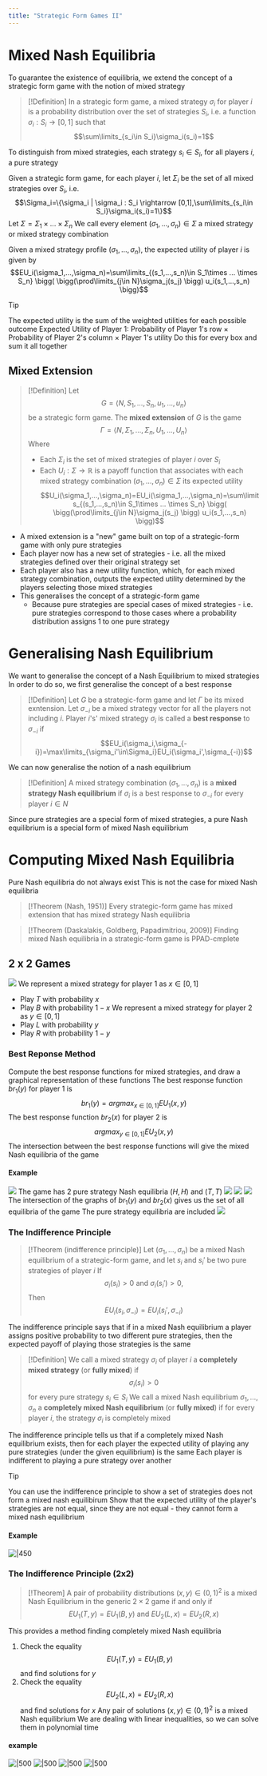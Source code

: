 ```yaml
---
title: "Strategic Form Games II"
---
```


# Mixed Nash Equilibria
To guarantee the existence of equilibria, we extend the concept of a strategic form game with the notion of mixed strategy

> [!Definition]
> In a strategic form game, a mixed strategy $\sigma_i$ for player $i$ is a probability distribution over the set of strategies $S_i$, i.e. a function $\sigma_i : S_i\rightarrow [0,1]$ such that $$\sum\limits_{s_i\in S_i}\sigma_i(s_i)=1$$

To distinguish from mixed strategies, each strategy $s_i\in S_i$, for all players $i$, a pure strategy

Given a strategic form game, for each player $i$, let $\Sigma_i$ be the set of all mixed strategies over $S_i$, i.e. $$\Sigma_i=\{\sigma_i | \sigma_i : S_i \rightarrow [0,1],\sum\limits_{s_i\in S_i}\sigma_i(s_i)=1\}$$
Let $\Sigma = \Sigma_1 \times ... \times \Sigma_n$
We call every element $(\sigma_1 ,..., \sigma_n)\in \Sigma$ a mixed strategy or mixed strategy combination

Given a mixed strategy profile $(\sigma_1,...,\sigma_n)$, the expected utility of player $i$ is given by $$EU_i(\sigma_1,...,\sigma_n)=\sum\limits_{(s_1,...,s_n)\in S_1\times ... \times S_n} \bigg( \bigg(\prod\limits_{j\in N}\sigma_j(s_j) \bigg) u_i(s_1,...,s_n) \bigg)$$
>[!Tip]
> The expected utility is the sum of the weighted utilities for each possible outcome
> Expected Utility of Player 1:
> Probability of Player 1's row $\times$ Probability of Player 2's column $\times$ Player 1's utility
> Do this for every box and sum it all together

## Mixed Extension
> [!Definition]
> Let $$G=\langle N,S_1,...,S_n,u_1,...,u_n\rangle$$
be a strategic form game. The **mixed extension** of $G$ is the game $$\Gamma = \langle N,\Sigma_1,..., \Sigma_n, U_1,...,U_n\rangle$$
Where
> - Each $\Sigma_i$ is the set of mixed strategies of player $i$ over $S_i$
> - Each $U_i : \Sigma \rightarrow \mathbb{R}$ is a payoff function that associates with each mixed strategy combination $(\sigma_1,...,\sigma_n)\in \Sigma$ its expected utility
$$U_i(\sigma_1,...,\sigma_n)=EU_i(\sigma_1,...,\sigma_n)=\sum\limits_{(s_1,...,s_n)\in S_1\times ... \times S_n} \bigg( \bigg(\prod\limits_{j\in N}\sigma_j(s_j) \bigg) u_i(s_1,...,s_n) \bigg)$$

- A mixed extension is a "new" game built on top of a strategic-form game with only pure strategies
- Each player now has a new set of strategies - i.e. all the mixed strategies defined over their original strategy set
- Each player also has a new utility function, which, for each mixed strategy combination, outputs the expected utility determined by the players selecting those mixed strategies
- This generalises the concept of a strategic-form game
	- Because pure strategies are special cases of mixed strategies - i.e. pure strategies correspond to those cases where a probability distribution assigns 1 to one pure strategy

# Generalising Nash Equilibrium
We want to generalise the concept of a Nash Equilibrium to mixed strategies
In order to do so, we first generalise the concept of a best response
> [!Definition]
> Let $G$ be a strategic-form game and let $\Gamma$ be its mixed exntension. Let $\sigma_{-i}$ be a mixed strategy vector for all the players not including $i$. Player $i$'s' mixed strategy $\sigma_i$ is called a **best response** to $\sigma_{-i}$ if $$EU_i(\sigma_i,\sigma_{-i})=\max\limits_{\sigma_i'\in\Sigma_i}EU_i(\sigma_i',\sigma_{-i})$$ 

We can now generalise the notion of a nash equilibrium
> [!Definition]
> A mixed strategy combination $(\sigma_1,...,\sigma_n)$ is a **mixed strategy Nash equilibrium** if $\sigma_i$ is a best response to $\sigma_{-i}$ for every player $i\in N$

Since pure strategies are a special form of mixed strategies, a pure Nash equilibrium is a special form of mixed Nash equilibrium
# Computing Mixed Nash Equilibria
Pure Nash equilibria do not always exist
This is not the case for mixed Nash equilibria
> [!Theorem (Nash, 1951)]
> Every strategic-form game has mixed extension that has mixed strategy Nash equilibria

> [!Theorem (Daskalakis, Goldberg, Papadimitriou, 2009)]
> Finding mixed Nash equilibria in a strategic-form game is PPAD-cmplete
## 2 x 2 Games
![](content/notes/Uni%20Content/Intelligent%20Agents/Images/Pasted%20image%2020221102173113.png)
We represent a mixed strategy for player 1 as $x\in [0,1]$
- Play $T$ with probability $x$
- Play $B$ with probability $1-x$
We represent a mixed strategy for player 2 as $y\in [0,1]$
- Play $L$ with probability $y$
- Play $R$ with probability $1-y$
### Best Reponse Method
Compute the best response functions for mixed strategies, and draw a graphical representation of these functions
The best response function $br_1(y)$ for player 1 is $$br_1(y)=argmax_{x\in[0,1]}EU_1(x,y)$$
The best response function $br_2(x)$ for player 2 is $$argmax_{y\in[0,1]}EU_2(x,y)$$
The intersection between the best response functions will give the mixed Nash equilibria of the game
#### Example
![](content/notes/Uni%20Content/Intelligent%20Agents/Images/Pasted%20image%2020221102173528.png)
The game has 2 pure strategy Nash equilibria $(H,H)$ and $(T,T)$
![](content/notes/Uni%20Content/Intelligent%20Agents/Images/Pasted%20image%2020221102173637.png)
![](content/notes/Uni%20Content/Intelligent%20Agents/Images/Pasted%20image%2020221102173653.png)
![](content/notes/Uni%20Content/Intelligent%20Agents/Images/Pasted%20image%2020221102173802.png)
The intersection of the graphs of $br_1(y)$ and $br_2(x)$ gives us the set of all equilibria of the game
The pure strategy equilibria are included
![](content/notes/Uni%20Content/Intelligent%20Agents/Images/Pasted%20image%2020221102174028.png)
### The Indifference Principle
> [!Theorem (indifference principle)]
> Let $(\sigma_1,...,\sigma_n)$ be a mixed Nash equilibrium of a strategic-form game, and let $s_i$ and $s_i'$ be two pure strategies of player $i$
> If $$\sigma_i(s_i)>0\text{ and }\sigma_i(s_i')>0,$$
> Then $$EU_i(s_i,\sigma_{-i})=EU_i(s_i',\sigma_{-i})$$

The indifference principle says that if in a mixed Nash equilibrium a player assigns positive probability to two different pure strategies, then the expected payoff of playing those strategies is the same
> [!Definition]
> We call a mixed strategy $\sigma_i$ of player $i$ a **completely mixed strategy** (or **fully mixed**) if $$\sigma_i(s_i)>0$$
> for every pure strategy $s_i\in S_i$
> We call a mixed Nash equilibrium $\sigma_1,...,\sigma_n$ a **completely mixed Nash equilibrium** (or **fully mixed**) if for every player $i$, the strategy $\sigma_i$ is completely mixed

The indifference principle tells us that if a completely mixed Nash equilibrium exists, then for each player the expected utility of playing any pure strategies (under the given equilibrium) is the same
Each player is indifferent to playing a pure strategy over another

>[!Tip]
>You can use the indifference principle to show a set of strategies does not form a mixed nash equilibirum
>Show that the expected utility of the player's strategies are not equal, since they are not equal - they cannot form a mixed nash equilibrium
#### Example
![|450](content/notes/Uni%20Content/Intelligent%20Agents/Images/Pasted%20image%2020221107122216.png)
### The Indifference Principle (2x2)
> [!Theorem]
> A pair of probability distributions $(x,y)\in (0,1)^2$ is a mixed Nash Equilibrium in the generic $2\times 2$ game if and only if $$EU_1(T,y)=EU_1(B,y)\text{ and }EU_2(L,x)=EU_2(R,x)$$

This provides a method finding completely mixed Nash equilibria
1. Check the equality $$EU_1(T,y)=EU_1(B,y)$$ and find solutions for $y$
2. Check the equality $$EU_2(L,x)=EU_2(R,x)$$ and find solutions for $x$
Any pair of solutions $(x,y)\in (0,1)^2$ is a mixed Nash equilibrium
We are dealing with linear inequalities, so we can solve them in polynomial time
#### example
![|500](content/notes/Uni%20Content/Intelligent%20Agents/Images/Pasted%20image%2020221107122957.png)
![|500](content/notes/Uni%20Content/Intelligent%20Agents/Images/Pasted%20image%2020221107123131.png)
![|500](content/notes/Uni%20Content/Intelligent%20Agents/Images/Pasted%20image%2020221107123158.png)
![|500](content/notes/Uni%20Content/Intelligent%20Agents/Images/Pasted%20image%2020221107123408.png)